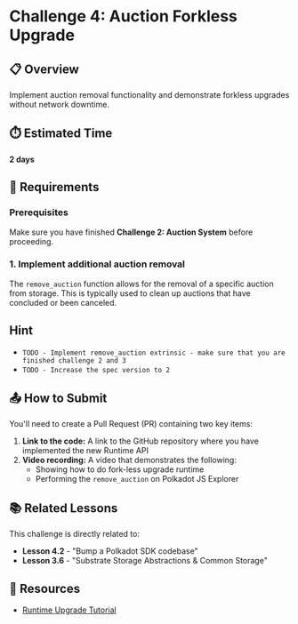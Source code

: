 # Challenge 4: Auction Forkless Upgrade

## 📋 Overview
Implement auction removal functionality and demonstrate forkless upgrades without network downtime.

## ⏱️ Estimated Time
**2 days**

## 🎯 Requirements

### Prerequisites
Make sure you have finished **Challenge 2: Auction System** before proceeding.

### 1. Implement additional auction removal
The `remove_auction` function allows for the removal of a specific auction from storage. This is typically used to clean up auctions that have concluded or been canceled.


## Hint 
- `TODO - Implement remove_auction extrinsic - make sure that you are finished challenge 2 and 3`
- `TODO - Increase the spec version to 2 ` 

## 📤 How to Submit

You'll need to create a Pull Request (PR) containing two key items:

1. **Link to the code:** A link to the GitHub repository where you have implemented the new Runtime API
2. **Video recording:** A video that demonstrates the following:
   - Showing how to do fork-less upgrade runtime
   - Performing the `remove_auction` on Polkadot JS Explorer

## 📚 Related Lessons

This challenge is directly related to:
- **Lesson 4.2** - "Bump a Polkadot SDK codebase"
- **Lesson 3.6** - "Substrate Storage Abstractions & Common Storage"

## 🔗 Resources

- [Runtime Upgrade Tutorial](https://docs.polkadot.com/tutorials/polkadot-sdk/parachains/zero-to-hero/runtime-upgrade/)